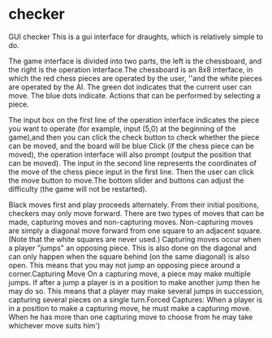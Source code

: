 # checker
GUI checker
This is a gui interface for draughts, which is relatively simple to do.

The game interface is divided into two parts, the left is the chessboard, and the right is the operation interface.The chessboard is an 8x8 interface, in which the red chess pieces are operated by the user, ''and the white pieces are operated by the AI. The green dot indicates that the current user can move. The blue dots indicate. Actions that can be performed by selecting a piece.

The input box on the first line of the operation interface indicates the piece you want to operate (for example, input (5,0) at the beginning of the game),and then you can click the check button to check whether the piece can be moved, and the board will be blue Click (if the chess piece can be moved), the operation interface will also prompt (output the position that can be moved). The input in the second line represents the coordinates of the move of the chess piece input in the first line. Then the user can click the move button to move.The bottom slider and buttons can adjust the difficulty (the game will not be restarted).

Black moves first and play proceeds alternately. From their initial positions, checkers may only move forward. There are two types of moves that can be made, capturing moves and non-capturing moves. Non-capturing moves are simply a diagonal move forward from one square to an adjacent square. (Note that the white squares are never used.) Capturing moves occur when a player "jumps" an opposing piece. This is also done on the diagonal and can only happen when the square behind (on the same diagonal) is also open. This means that you may not jump an opposing piece around a corner.Capturing Move On a capturing move, a piece may make multiple jumps. If after a jump a player is in a position to make another jump then he may do so. This means that a player may make several jumps in succession, capturing several pieces on a single turn.Forced Captures: When a player is in a position to make a capturing move, he must make a capturing move. When he has more than one capturing move to choose from he may take whichever move suits him')


        

